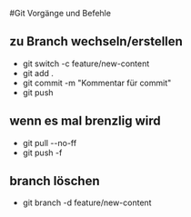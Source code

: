 #Git Vorgänge und Befehle

## zu Branch wechseln/erstellen

- git switch -c feature/new-content
- git add .
- git commit -m "Kommentar für commit"
- git push

## wenn es mal brenzlig wird

- git pull --no-ff
- git push -f

## branch löschen

- git branch -d feature/new-content